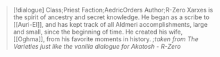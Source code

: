 >[!dialogue] Class;Priest Faction;AedricOrders Author;R-Zero
Xarxes is the spirit of ancestry and secret knowledge. He began as a scribe to [[Auri-El]], and has kept track of all Aldmeri accomplishments, large and small, since the beginning of time. He created his wife, [[Oghma]], from his favorite moments in history.
*;taken from The Varieties just like the vanilla dialogue for Akatosh - R-Zero*